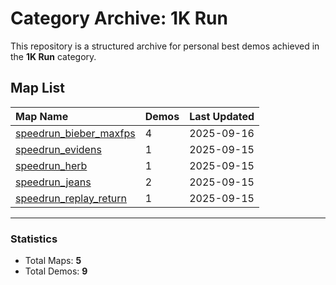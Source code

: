 # Category Archive: 1K Run

This repository is a structured archive for personal best demos achieved in the **1K Run** category.

## Map List

| Map Name | Demos | Last Updated |
| :--- | :---- | :--- |
| [speedrun_bieber_maxfps](./speedrun_bieber_maxfps) | 4 | 2025-09-16 |
| [speedrun_evidens](./speedrun_evidens) | 1 | 2025-09-15 |
| [speedrun_herb](./speedrun_herb) | 1 | 2025-09-15 |
| [speedrun_jeans](./speedrun_jeans) | 2 | 2025-09-15 |
| [speedrun_replay_return](./speedrun_replay_return) | 1 | 2025-09-15 |

---

### Statistics
- Total Maps: **5**
- Total Demos: **9**